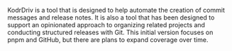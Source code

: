 KodrDriv is a tool that is designed to help automate the creation of commit messages and release notes.  It is also a tool that has been designed to support an opinionated approach to organizing related projects and conducting structured releases with Git.   This initial version focuses on pnpm and GitHub, but there are plans to expand coverage over time.